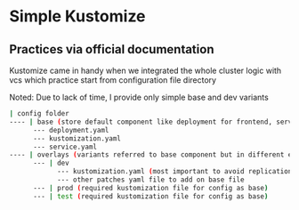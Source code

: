 # Simple Kustomize

## Practices via official documentation

Kustomize came in handy when we integrated the whole cluster logic with vcs which practice start from configuration file directory

Noted: Due to lack of time, I provide only simple base and dev variants

```sh
| config folder
---- | base (store default component like deployment for frontend, service yaml, and kustomization yaml)
      --- deployment.yaml
      --- kustomization.yaml
      --- service.yaml
---- | overlays (variants referred to base component but in different environment like dev, prod, uat, sit)
      --- | dev
            --- kustomization.yaml (most important to avoid replication of mainfest)
            --- other patches yaml file to add on base file
      --- | prod (required kustomization file for config as base)
      --- | test (required kustomization file for config as base)
```